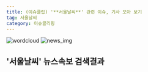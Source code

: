 ```yaml
---
title: (이슈클립) '**서울날씨**' 관련 이슈, 기사 모아 보기
tag: 서울날씨
category: 이슈클리핑
---
```

![wordcloud](https://s3.ap-northeast-2.amazonaws.com/lyrics101-wordcloud/2018-10-05-1538676654.png)
![news_img](https://user-images.githubusercontent.com/42597476/44507050-1206f400-a6e4-11e8-8d98-7ffbfebb353f.png)
## **'**서울날씨**'** 뉴스속보 검색결과

